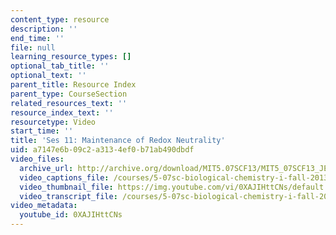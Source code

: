 ```yaml
---
content_type: resource
description: ''
end_time: ''
file: null
learning_resource_types: []
optional_tab_title: ''
optional_text: ''
parent_title: Resource Index
parent_type: CourseSection
related_resources_text: ''
resource_index_text: ''
resourcetype: Video
start_time: ''
title: 'Ses 11: Maintenance of Redox Neutrality'
uid: a7147e6b-09c2-a313-4ef0-b71ab490dbdf
video_files:
  archive_url: http://archive.org/download/MIT5.07SCF13/MIT5_07SCF13_JE-Ses11_300k.mp4
  video_captions_file: /courses/5-07sc-biological-chemistry-i-fall-2013/6126b968c4e5586db8a4183b150b9e67_0XAJIHttCNs.vtt
  video_thumbnail_file: https://img.youtube.com/vi/0XAJIHttCNs/default.jpg
  video_transcript_file: /courses/5-07sc-biological-chemistry-i-fall-2013/99ed112f252dc5950c93c6f2cce39ccb_0XAJIHttCNs.pdf
video_metadata:
  youtube_id: 0XAJIHttCNs
---
```

